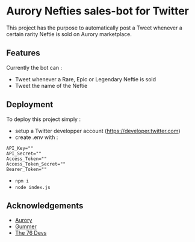 
# Aurory Nefties sales-bot for Twitter

This project has the purpose to automatically post a Tweet whenever a certain rarity Neftie is sold on Aurory marketplace.



## Features

Currently the bot can : 

- Tweet whenever a Rare, Epic or Legendary Neftie is sold
- Tweet the name of the Neftie




## Deployment

To deploy this project simply : 

- setup a Twitter developper account (https://developer.twitter.com)
- create .env with : 
```
API_Key=""
API_Secret=""
Access_Token=""
Access_Token_Secret=""
Bearer_Token=""
```
- `npm i`
- `node index.js`


## Acknowledgements

 - [Aurory](https://aurory.io/)
 - [Gummer](https://twitter.com/grabug3)
 - [The 76 Devs](https://discord.gg/jqJMNpZVTN)

